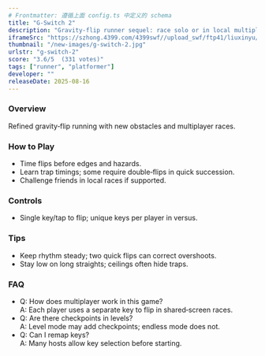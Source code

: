 ```yaml
---
# Frontmatter: 遵循上面 config.ts 中定义的 schema
title: "G-Switch 2"
description: "Gravity‑flip runner sequel: race solo or in local multiplayer, flipping gravity to survive traps at rising speed." 
iframeSrc: "https://szhong.4399.com/4399swf//upload_swf/ftp41/liuxinyu/20221123/6/index.html"
thumbnail: "/new-images/g-switch-2.jpg"
urlstr: "g-switch-2"
score: "3.6/5  (331 votes)"
tags: ["runner", "platformer"]
developer: ""
releaseDate: 2025-08-16
---
```




### Overview
Refined gravity‑flip running with new obstacles and multiplayer races.

### How to Play
- Time flips before edges and hazards.
- Learn trap timings; some require double‑flips in quick succession.
- Challenge friends in local races if supported.

### Controls
- Single key/tap to flip; unique keys per player in versus.

### Tips
- Keep rhythm steady; two quick flips can correct overshoots.
- Stay low on long straights; ceilings often hide traps.

### FAQ
- Q: How does multiplayer work in this game?  
  A: Each player uses a separate key to flip in shared‑screen races.
- Q: Are there checkpoints in levels?  
  A: Level mode may add checkpoints; endless mode does not.
- Q: Can I remap keys?  
  A: Many hosts allow key selection before starting.

